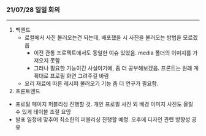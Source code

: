 ### 21/07/28 일일 회의

---

1. 백엔드
   * 로컬에서 사진 불러오는건 되는데, 배포했을 시 사진을 불러오는 방법을 모르겠음
     * 이전 관통 프로젝트에서도 동일한 이슈 있었음. media 폴더의 이미지를 가져오지 못함
     * 그러나 필요한 기능이긴 사실이기에, 좀 더 공부해보겠음. 프론트는 원래 계획대로 프로필 화면 그려주길 바람
   * 요리 재료에 따른 레시피 불러오기 기능 좀 더 연구가 필요함.
2.  프론트엔드
   * 프로필 페이지 퍼블리싱 진행할 것. 개인 프로필 사진 외 배경 이미지 사진도 올릴 수 있게 테이블 조절 요망
   * 발표 일정에 맞추어 최소한의 퍼블리싱 진행할 예정. 오후에 디자인 관련 방향성 공유

